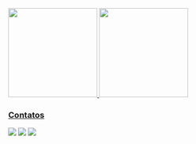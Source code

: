 <div>
	<a href="https://github.com/laiszz">
	<img height="180em" src="https://github-readme-stats.vercel.app/api?username=laiszz&show_icons=true&theme=dark&include_all_commits=true&count_private=true">
	<img height="180em" src="https://github-readme-stats.vercel.app/api/top-langs/?username=laiszz&layout=compact">
</div>
		
### Contatos
<div> 
	<a href="https://discord.com/users/320655382122856448" target="_blank"><img src="https://img.shields.io/badge/Discord-7289DA?style=for-the-badge&logo=discord&logoColor=white" target="_blank"></a> 
 	<a href = "mailto:lais.salesms@gmail.com"><img src="https://img.shields.io/badge/-Gmail-%23333?style=for-the-badge&logo=gmail&logoColor=white" target="_blank"></a>
 	<a href="https://www.linkedin.com/in/lsalesxavier" target="_blank"><img src="https://img.shields.io/badge/-LinkedIn-%230077B5?style=for-the-badge&logo=linkedin&logoColor=white" target="_blank"></a> 
</div>
